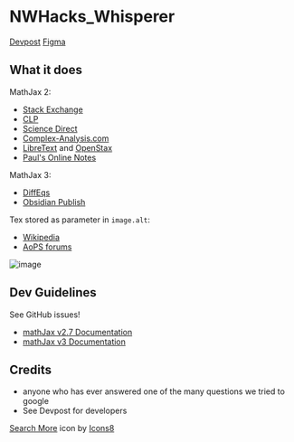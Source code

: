 # NWHacks_Whisperer
[Devpost](https://devpost.com/software/whisper-n6vz9t)
[Figma](https://publish.obsidian.md/myquantumwell/Welcome+to+The+Quantum+Well)

## What it does

MathJax 2:
- [Stack Exchange](https://math.stackexchange.com/questions/21038/is-there-a-proof-that-pi-is-an-irrational-number)
- [CLP](https://personal.math.ubc.ca/~CLP/CLP1/clp_1_dc/subsection-6.html)
- [Science Direct](https://www.sciencedirect.com/science/article/pii/B9780128197288000668)
- [Complex-Analysis.com](https://complex-analysis.com/content/complex_differentiation.html)
- [LibreText](https://chem.libretexts.org/Bookshelves/Physical_and_Theoretical_Chemistry_Textbook_Maps/Quantum_Chemistry_with_Applications_in_Spectroscopy_(Fleming)/03%3A_An_Introduction_to_Group_Theory/3.02%3A_Group_Theory_in_Chemistry) and [OpenStax](https://openstax.org/books/university-physics-volume-2/pages/11-5-force-and-torque-on-a-current-loop)
- [Paul's Online Notes](https://tutorial.math.lamar.edu/Classes/DE/Bernoulli.aspx)



MathJax 3:
- [DiffEqs](https://www.jirka.org/diffyqs/html/integralsols_section.html)
- [Obsidian Publish](https://publish.obsidian.md/myquantumwell/Mathematical+foundations/Algebra/Lie+Groups%2C+Algebras%2C+and+Representations/Adjoint+map)


Tex stored as parameter in `image.alt`:
- [Wikipedia](https://en.wikipedia.org/wiki/Stirling%27s_approximation)
- [AoPS forums](https://artofproblemsolving.com/wiki/index.php?title=Main_Page)

![image](https://user-images.githubusercontent.com/62512975/213943332-7602cbde-170b-44a2-b644-298e8b122768.png)

## Dev Guidelines
See GitHub issues!
- [mathJax v2.7 Documentation](https://docs.mathjax.org/en/v2.7-latest/tex.html#tex-and-latex-extensions)
- [mathJax v3 Documentation](https://docs.mathjax.org/en/v3.2-latest/upgrading/whats-new-3.0.html)

## Credits

- anyone who has ever answered one of the many questions we tried to google
- See Devpost for developers

<a target="_blank" href="https://icons8.com/icon/83801/search-more">Search More</a> icon by <a target="_blank" href="https://icons8.com">Icons8</a>